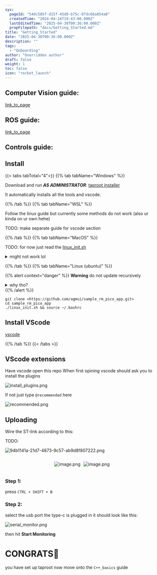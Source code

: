 ```yaml
---
sys:
  pageId: "54dc585f-d15f-45d0-b75c-8fdc66a854a8"
  createdTime: "2024-04-16T19:43:00.000Z"
  lastEditedTime: "2025-04-30T00:36:00.000Z"
  propFilepath: "docs/Getting_Started.md"
title: "Getting_Started"
date: "2025-04-30T00:36:00.000Z"
description: ""
tags:
  - "Onboarding"
author: "Overridden author"
draft: false
weight: 1
toc: false
icon: "rocket_launch"
---
```


## Computer Vision guide:

[link_to_page](86d45bc0-388b-4d26-8848-44f255f73d0e)

## ROS guide:

[link_to_page](3c76c1de-ec8f-46d6-8b0a-294005edc2d5)

## Controls guide:

## Install

{{< tabs tabTotal="4">}}
{{% tab tabName="Windows" %}}

Download and run _**AS ADMINISTRATOR**_: [taproot installer](https://github.com/Thornbots/TeachingFreshies/releases/tag/1.0)

It automatically installs all the tools and vscode.

{{% /tab %}}
{{% tab tabName="WSL" %}}

Follow the linux guide but currently some methods do not work (also ur kinda on ur own hehe)

TODO: make separate guide for vscode section

{{% /tab %}}
{{% tab tabName="MacOS" %}}

TODO: for now just read the [linux_init.sh](https://github.com/agmui/sample_rm_pico_app/blob/main/linux_init.sh)

<details>
<summary>might not work lol</summary>

`brew install libusb pkg-config`

Next install: [vscode](https://code.visualstudio.com/Download)

</details>

{{% /tab %}}
{{% tab tabName="Linux (ubuntu)" %}}

{{% alert context="danger" %}}
**Warning** do not update recursively
<details>
<summary>why tho?</summary>
There are some submodules that may go on for a while (like tinyusb) and I highly
recommend you don't need to get them.
If you want to see what submodules I update just look in `linux_init.sh`
</details>
{{% /alert %}}

```shell
git clone <https://github.com/agmui/sample_rm_pico_app.git>
cd sample_rm_pico_app
./linux_init.sh && source ~/.bashrc
```

## Install VScode

[vscode](https://code.visualstudio.com/Download)

{{% /tab %}}
{{< /tabs >}}

## VScode extensions

Have vscode open this repo
When first opining vscode should ask you to install the plugins

![install_plugins.png](https://prod-files-secure.s3.us-west-2.amazonaws.com/d518164a-d88e-44d1-a4ee-3adb3bd8bce0/89bd30f0-1825-4e77-867b-0a41ce370880/install_plugins.png?X-Amz-Algorithm=AWS4-HMAC-SHA256&X-Amz-Content-Sha256=UNSIGNED-PAYLOAD&X-Amz-Credential=ASIAZI2LB466U62VCTEM%2F20250725%2Fus-west-2%2Fs3%2Faws4_request&X-Amz-Date=20250725T121647Z&X-Amz-Expires=3600&X-Amz-Security-Token=IQoJb3JpZ2luX2VjEBwaCXVzLXdlc3QtMiJIMEYCIQCda%2BsDh6OzfOrkxrDYqpB9S1tXqRje0UrG4Xx7m1MIpAIhAJwyJh%2BB%2FiYgJuH935ZEx%2BCrytzP8%2FQTk1SBNpNlbUbeKv8DCEUQABoMNjM3NDIzMTgzODA1Igx8dsgf8Dv%2BQo0et0wq3APlrUx06%2B%2B4kBGDESsYUH024c1QlFmqVb2DPx0c%2BJ2qJAJ9I71X0lEWlceEi7wZeHJczVnJhE4Q255Ak2MqAdkBBUZHteCEhDm67CreBtVVHwo42XCPDzk5eYe2K3bEHwCh7NsOo3sCWl%2BDjj45Ls0JkZRZqSSrfQRB9xWayyHBeGNs7zSgFltZi8ehf7pMM5qVekWrFKUkcWdN7qF6Q%2BOMETwK9uyxfwjd%2FjfP12soehfz%2BWFJFuP7E1NnlCdshuEPH7VlJELnQIwaduz1E%2Bx6qYtUcikNNOlqa9mQUVe1eImjTdHbLLXdKqi1LUr5boaNeRNOEA6Z0dcLGdSzbRIFxr4AnwS9p8RJV1M2fznhJxnjFAD0qw7DPSd4hkKwhFFiW9D52Fj3wPgo94yM3k4f2FK4K006QWmR6Rcjng92ErNOq2%2FSieH9c4Pifx2RDy0tBbrx0Www4SJ9Z6uHQhCmYyrIN%2FQZ66%2FSUdBmHlLoAV99MQKd9o%2F%2Fu4%2Fto7vIAQj%2F1zQnINK2FmFADxlh8FNqcgc05HV1kCsfpdPM3ZaV0OS19GN%2BQW9EOWlpyeHy8NvrryCK%2FvHdoFvCQLPLWWpsX%2FDvb1S%2FdriTATbW5KZPzsX6XKJYhPqnntV9ezCo4Y3EBjqkAUlcBqi2leS8srDH%2FomoBHIYbMPW%2FDARNUxfmyllGq7r3Kbv7kmcHlXWGWw%2F5cTqPb%2FnGSJH1jK70YVexrg%2FiEBLbsHRa9Zl5oLPAPkVcf1ph5B4f4RayO67SK4CbkJxNMc1AHiA2gOp8TU4rPw6bxlpg6y82q7czEmbRzjy2A6ylLpXhjuaBDUMCo7UrjPQ0VS%2B8UNf8OoHpLiHxHQWnBeFDsAS&X-Amz-Signature=210d6e42632669d5844e2478f4497162ac39cec48298bf84846b54b97e02352e&X-Amz-SignedHeaders=host&x-amz-checksum-mode=ENABLED&x-id=GetObject)

If not just type `@recommended` here  

![recommended.png](https://prod-files-secure.s3.us-west-2.amazonaws.com/d518164a-d88e-44d1-a4ee-3adb3bd8bce0/61e661e9-5d85-4dfc-be0d-8d2097a5e793/recommended.png?X-Amz-Algorithm=AWS4-HMAC-SHA256&X-Amz-Content-Sha256=UNSIGNED-PAYLOAD&X-Amz-Credential=ASIAZI2LB466U62VCTEM%2F20250725%2Fus-west-2%2Fs3%2Faws4_request&X-Amz-Date=20250725T121647Z&X-Amz-Expires=3600&X-Amz-Security-Token=IQoJb3JpZ2luX2VjEBwaCXVzLXdlc3QtMiJIMEYCIQCda%2BsDh6OzfOrkxrDYqpB9S1tXqRje0UrG4Xx7m1MIpAIhAJwyJh%2BB%2FiYgJuH935ZEx%2BCrytzP8%2FQTk1SBNpNlbUbeKv8DCEUQABoMNjM3NDIzMTgzODA1Igx8dsgf8Dv%2BQo0et0wq3APlrUx06%2B%2B4kBGDESsYUH024c1QlFmqVb2DPx0c%2BJ2qJAJ9I71X0lEWlceEi7wZeHJczVnJhE4Q255Ak2MqAdkBBUZHteCEhDm67CreBtVVHwo42XCPDzk5eYe2K3bEHwCh7NsOo3sCWl%2BDjj45Ls0JkZRZqSSrfQRB9xWayyHBeGNs7zSgFltZi8ehf7pMM5qVekWrFKUkcWdN7qF6Q%2BOMETwK9uyxfwjd%2FjfP12soehfz%2BWFJFuP7E1NnlCdshuEPH7VlJELnQIwaduz1E%2Bx6qYtUcikNNOlqa9mQUVe1eImjTdHbLLXdKqi1LUr5boaNeRNOEA6Z0dcLGdSzbRIFxr4AnwS9p8RJV1M2fznhJxnjFAD0qw7DPSd4hkKwhFFiW9D52Fj3wPgo94yM3k4f2FK4K006QWmR6Rcjng92ErNOq2%2FSieH9c4Pifx2RDy0tBbrx0Www4SJ9Z6uHQhCmYyrIN%2FQZ66%2FSUdBmHlLoAV99MQKd9o%2F%2Fu4%2Fto7vIAQj%2F1zQnINK2FmFADxlh8FNqcgc05HV1kCsfpdPM3ZaV0OS19GN%2BQW9EOWlpyeHy8NvrryCK%2FvHdoFvCQLPLWWpsX%2FDvb1S%2FdriTATbW5KZPzsX6XKJYhPqnntV9ezCo4Y3EBjqkAUlcBqi2leS8srDH%2FomoBHIYbMPW%2FDARNUxfmyllGq7r3Kbv7kmcHlXWGWw%2F5cTqPb%2FnGSJH1jK70YVexrg%2FiEBLbsHRa9Zl5oLPAPkVcf1ph5B4f4RayO67SK4CbkJxNMc1AHiA2gOp8TU4rPw6bxlpg6y82q7czEmbRzjy2A6ylLpXhjuaBDUMCo7UrjPQ0VS%2B8UNf8OoHpLiHxHQWnBeFDsAS&X-Amz-Signature=ae7ace25be938f8f028ece1d5d1598d1bfc112ca3c7cd5d83f7a685bf350b8a3&X-Amz-SignedHeaders=host&x-amz-checksum-mode=ENABLED&x-id=GetObject)

## Uploading

Wire the ST-link according to this:

TODO:

![94b1141a-21d7-4873-9c57-ab9d8f807222.png](https://prod-files-secure.s3.us-west-2.amazonaws.com/d518164a-d88e-44d1-a4ee-3adb3bd8bce0/e5fad17d-ab82-4300-9f4c-505ab4b1202c/94b1141a-21d7-4873-9c57-ab9d8f807222.png?X-Amz-Algorithm=AWS4-HMAC-SHA256&X-Amz-Content-Sha256=UNSIGNED-PAYLOAD&X-Amz-Credential=ASIAZI2LB466U62VCTEM%2F20250725%2Fus-west-2%2Fs3%2Faws4_request&X-Amz-Date=20250725T121647Z&X-Amz-Expires=3600&X-Amz-Security-Token=IQoJb3JpZ2luX2VjEBwaCXVzLXdlc3QtMiJIMEYCIQCda%2BsDh6OzfOrkxrDYqpB9S1tXqRje0UrG4Xx7m1MIpAIhAJwyJh%2BB%2FiYgJuH935ZEx%2BCrytzP8%2FQTk1SBNpNlbUbeKv8DCEUQABoMNjM3NDIzMTgzODA1Igx8dsgf8Dv%2BQo0et0wq3APlrUx06%2B%2B4kBGDESsYUH024c1QlFmqVb2DPx0c%2BJ2qJAJ9I71X0lEWlceEi7wZeHJczVnJhE4Q255Ak2MqAdkBBUZHteCEhDm67CreBtVVHwo42XCPDzk5eYe2K3bEHwCh7NsOo3sCWl%2BDjj45Ls0JkZRZqSSrfQRB9xWayyHBeGNs7zSgFltZi8ehf7pMM5qVekWrFKUkcWdN7qF6Q%2BOMETwK9uyxfwjd%2FjfP12soehfz%2BWFJFuP7E1NnlCdshuEPH7VlJELnQIwaduz1E%2Bx6qYtUcikNNOlqa9mQUVe1eImjTdHbLLXdKqi1LUr5boaNeRNOEA6Z0dcLGdSzbRIFxr4AnwS9p8RJV1M2fznhJxnjFAD0qw7DPSd4hkKwhFFiW9D52Fj3wPgo94yM3k4f2FK4K006QWmR6Rcjng92ErNOq2%2FSieH9c4Pifx2RDy0tBbrx0Www4SJ9Z6uHQhCmYyrIN%2FQZ66%2FSUdBmHlLoAV99MQKd9o%2F%2Fu4%2Fto7vIAQj%2F1zQnINK2FmFADxlh8FNqcgc05HV1kCsfpdPM3ZaV0OS19GN%2BQW9EOWlpyeHy8NvrryCK%2FvHdoFvCQLPLWWpsX%2FDvb1S%2FdriTATbW5KZPzsX6XKJYhPqnntV9ezCo4Y3EBjqkAUlcBqi2leS8srDH%2FomoBHIYbMPW%2FDARNUxfmyllGq7r3Kbv7kmcHlXWGWw%2F5cTqPb%2FnGSJH1jK70YVexrg%2FiEBLbsHRa9Zl5oLPAPkVcf1ph5B4f4RayO67SK4CbkJxNMc1AHiA2gOp8TU4rPw6bxlpg6y82q7czEmbRzjy2A6ylLpXhjuaBDUMCo7UrjPQ0VS%2B8UNf8OoHpLiHxHQWnBeFDsAS&X-Amz-Signature=73b8674dd7c9b5abd10898f5931227e44943772ca8b6055e5fbb80bca6a55f45&X-Amz-SignedHeaders=host&x-amz-checksum-mode=ENABLED&x-id=GetObject)

<div style="display: flex;flex-direction: row; column-gap:10px; max-width: 630px;justify-content: center;">
<div>

![image.png](https://prod-files-secure.s3.us-west-2.amazonaws.com/d518164a-d88e-44d1-a4ee-3adb3bd8bce0/210ecb78-1116-4d7b-b9b7-2292f66fa2c2/image.png?X-Amz-Algorithm=AWS4-HMAC-SHA256&X-Amz-Content-Sha256=UNSIGNED-PAYLOAD&X-Amz-Credential=ASIAZI2LB466XLH4XJTQ%2F20250725%2Fus-west-2%2Fs3%2Faws4_request&X-Amz-Date=20250725T121647Z&X-Amz-Expires=3600&X-Amz-Security-Token=IQoJb3JpZ2luX2VjEBwaCXVzLXdlc3QtMiJHMEUCIF7iwzSOMXjjEoyT2IaDhMrWE4FcNdIEFdfd7T0JWGChAiEA6iBtuqM6EvGqHzDFiwLLjiEIjOtYk8ezzDa1FEY6CB8q%2FwMIRRAAGgw2Mzc0MjMxODM4MDUiDIG4tTyePOI7mhc5ByrcA89DQZ%2Bcx7T6u6%2BxYFlaBJy%2F28y9hWnPxsRrReeXM9gitYJNL%2BrwkI8XsC%2Fh1cbqnxF2XRdX7z6MENzjQSquXSJuV0AgAbE8uHIT96zSmx4VoR9HNgc%2FaVcHT%2Bs%2FMjmylGYSmLriIzCgCsy8M89SB44u5Zm48ZpzXGZ2SzmAme28rqTEvgqS3CRPo6rgpN1Ao8VJVUHtI%2B3QaQ9fW9kImweLFasU8IaB7FcGoyttWvfg1dcQF0W4woEaB7Ec4qOqPdsAPoNWF65HqZmOi2l7rQMnEWOx2vrHB5gD%2B92UvrabtDUw25CFWSvodena2%2FHoOJ9fo8%2FRQtC3n9K%2FW26FZAK%2BWOZcjcTxwh1m6g00dvyBWHlQ2z6JlsHzDF7kn5xlOj%2BqfDhlStU2urCk9Wxu4M7R%2FhfTkm%2F9uMgssbkuXwKtjjgozw1kLzhXOfzTyXOCdK5s8wT3k8Gjc4gevhMe82bwwRGhWMhMt7NjvLo1Kh1WYt5j95D0TyKMTG4oe69uCG0B%2FYyIRe6eqtn%2F2HOfHLofdeOnsb7Ue27mPo2YZqzINUYcN1Y1PjuS25ubrqh3iD07Bm7jMohJFmVyx7V3TGNte5wV%2BAc5SejHyNsq6PTaoxCe0NHUYhnAdOIZMLnhjcQGOqUBfZPr2ADf%2F4jm8FWUKSB3FJwA2kRb8GwVffini2sy2g04za91tT91TS%2F9ClCZAOPOGgt9I6Lb352sdQievKF%2FoQ6m3cCg3wLn4TfFEchJIje3RM8rRcZGmCKyfhT%2BrLquQ3komeOqLHnxkV96GZc0I5dwHzLORu7TmS5e20SXM6M1Q%2F5ZIqb0FMByUw8Gf9FQHENjTgz92P3ncaAjYdcQJ8zdJZSp&X-Amz-Signature=4c40feb55bb2f5344c218d96c6d55d801f7c2197aab0805a4d9d1ed458d4d6e1&X-Amz-SignedHeaders=host&x-amz-checksum-mode=ENABLED&x-id=GetObject)

</div>
<div>

![image.png](https://prod-files-secure.s3.us-west-2.amazonaws.com/d518164a-d88e-44d1-a4ee-3adb3bd8bce0/33a0fd0f-8ca6-4a86-8e09-26e95ded1fff/image.png?X-Amz-Algorithm=AWS4-HMAC-SHA256&X-Amz-Content-Sha256=UNSIGNED-PAYLOAD&X-Amz-Credential=ASIAZI2LB466YQCTXRAR%2F20250725%2Fus-west-2%2Fs3%2Faws4_request&X-Amz-Date=20250725T121649Z&X-Amz-Expires=3600&X-Amz-Security-Token=IQoJb3JpZ2luX2VjEBwaCXVzLXdlc3QtMiJIMEYCIQCfrjuXEZ0b3Sgn3jfTaZ0z8nZF6vkzc0mrBUW%2Bb5dMywIhAN%2FI13oIDILx6jF2QJlkCkOiCVBYB%2FxWdz%2FC6R%2Bnm0bOKv8DCEUQABoMNjM3NDIzMTgzODA1IgxhOaSBopSeQV74M0kq3AOA6nWVzpQWp5IEPvr3BoWiRIWvGEGgzSPTkLvlEkNecnpCMtQMtm0O1QdtEdfORPGtRWrLDwRmDUonZcHFgtYQUgQCSNsYgxcuBUTLmWZkO2zHPSiSOmSqZn%2F8sui1nITxRmB661KEqmK8%2FIYLmiClVbYBqyYWINdbfSRwwsNrzGvJ5rQPLiVjwDox5ig9CpMgBWZoj340H42XLm0dUZj4CYL8gfmWlFxfoH03yaUP7RaOPyaPRbmdXr04TofvJI%2F7dIq5xVEpfd8AEHUlNsmFq28aQtCH8Uce6LncfCyJejQgMJner0YVa7rWu3nK7joUQzXYMWU017Hk79HQUdTXFWCLDK9WJ%2BlCq%2FEt6aVROXWeO8CGkqiSljAHeOlGFm6nu03hFYjoy1KZ1aPSoBMqKnJK4AhtjAEOf0j4N08rGlYyS276gp8bCMU%2FqU6rRnFcEdQnpmN2Wa0zycxBIxn726qqckvWvywAXo8C0bXKJUO1yi4ckzpf%2FzGHyoWsvHvD1qWAlqx5NNWPxVp9933ldQI%2F0XOf3517lf91AsKtsPI15Vx6zHaPFNnIHp3cT8LJL9%2FxpMbBDfgMEV1HnTGHV5wDmF1o6wz%2Fyd0WN2DKOt1Hd%2FF5T23MbyomKzDz4Y3EBjqkAXqG8CG8yD9ZZZTZMS8ktAyh7%2BOrb%2FtuBhsGdNKv8L5K8pTefK%2B8gcXvKObIhXexyrGROac9LHOLYP%2FNXraJvv5AWVo5tIH4iXnOyr%2BHHXgsExNTFc7oqrnOhyAneQMZ%2FgkxDnQkPgb3iuSQP4PyiFhwl94vYlL4U4BXZXzjwCaY0RYI9nBFx1nWi68yI9VAK3ItZHoCfH9qgYktWhSAoTFAUef%2B&X-Amz-Signature=36322070e9c4f4b6dd37579d15411cd6907be87f3f20ed1308acc815d8c1be1b&X-Amz-SignedHeaders=host&x-amz-checksum-mode=ENABLED&x-id=GetObject)

</div>
</div>

### Step 1:

press `CTRL + SHIFT + B`

### Step 2:

select the usb port the type-c is plugged in it should look like this:

![serial_monitor.png](https://prod-files-secure.s3.us-west-2.amazonaws.com/d518164a-d88e-44d1-a4ee-3adb3bd8bce0/f03f4774-05d4-4393-b6a0-d5efb6d315ab/serial_monitor.png?X-Amz-Algorithm=AWS4-HMAC-SHA256&X-Amz-Content-Sha256=UNSIGNED-PAYLOAD&X-Amz-Credential=ASIAZI2LB466U62VCTEM%2F20250725%2Fus-west-2%2Fs3%2Faws4_request&X-Amz-Date=20250725T121647Z&X-Amz-Expires=3600&X-Amz-Security-Token=IQoJb3JpZ2luX2VjEBwaCXVzLXdlc3QtMiJIMEYCIQCda%2BsDh6OzfOrkxrDYqpB9S1tXqRje0UrG4Xx7m1MIpAIhAJwyJh%2BB%2FiYgJuH935ZEx%2BCrytzP8%2FQTk1SBNpNlbUbeKv8DCEUQABoMNjM3NDIzMTgzODA1Igx8dsgf8Dv%2BQo0et0wq3APlrUx06%2B%2B4kBGDESsYUH024c1QlFmqVb2DPx0c%2BJ2qJAJ9I71X0lEWlceEi7wZeHJczVnJhE4Q255Ak2MqAdkBBUZHteCEhDm67CreBtVVHwo42XCPDzk5eYe2K3bEHwCh7NsOo3sCWl%2BDjj45Ls0JkZRZqSSrfQRB9xWayyHBeGNs7zSgFltZi8ehf7pMM5qVekWrFKUkcWdN7qF6Q%2BOMETwK9uyxfwjd%2FjfP12soehfz%2BWFJFuP7E1NnlCdshuEPH7VlJELnQIwaduz1E%2Bx6qYtUcikNNOlqa9mQUVe1eImjTdHbLLXdKqi1LUr5boaNeRNOEA6Z0dcLGdSzbRIFxr4AnwS9p8RJV1M2fznhJxnjFAD0qw7DPSd4hkKwhFFiW9D52Fj3wPgo94yM3k4f2FK4K006QWmR6Rcjng92ErNOq2%2FSieH9c4Pifx2RDy0tBbrx0Www4SJ9Z6uHQhCmYyrIN%2FQZ66%2FSUdBmHlLoAV99MQKd9o%2F%2Fu4%2Fto7vIAQj%2F1zQnINK2FmFADxlh8FNqcgc05HV1kCsfpdPM3ZaV0OS19GN%2BQW9EOWlpyeHy8NvrryCK%2FvHdoFvCQLPLWWpsX%2FDvb1S%2FdriTATbW5KZPzsX6XKJYhPqnntV9ezCo4Y3EBjqkAUlcBqi2leS8srDH%2FomoBHIYbMPW%2FDARNUxfmyllGq7r3Kbv7kmcHlXWGWw%2F5cTqPb%2FnGSJH1jK70YVexrg%2FiEBLbsHRa9Zl5oLPAPkVcf1ph5B4f4RayO67SK4CbkJxNMc1AHiA2gOp8TU4rPw6bxlpg6y82q7czEmbRzjy2A6ylLpXhjuaBDUMCo7UrjPQ0VS%2B8UNf8OoHpLiHxHQWnBeFDsAS&X-Amz-Signature=16e2d833e78cb5f5c98624cd4c18624680794fa13f6642f9e5ff124883031b3e&X-Amz-SignedHeaders=host&x-amz-checksum-mode=ENABLED&x-id=GetObject)

then hit **Start Monitoring**

# CONGRATS🎉

you have set up taproot now move onto the `C++_basics` guide
